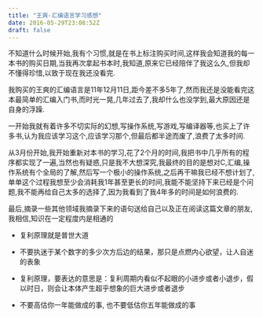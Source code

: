 ```yaml
---
title: "王爽-汇编语言学习感想"
date: 2016-05-29T23:08:52Z
draft: false
---
```


不知道什么时候开始,我有个习惯,就是在书上标注购买时间,这样我会知道我的每一本书的购买日期,当我再次拿起书本时,我知道,原来它已经陪伴了我这么久,但我却不懂得珍惜,以致于现在我还没看完.

我购买的王爽的汇编语言是11年12月11日,距今差不多5年了,然而我还是没能看完这本最简单的汇编入门书,而时光一晃,几年过去了,我却什么也没学到,最大原因还是自身的浮躁.

一开始我就有着许多不切实际的幻想,写操作系统,写游戏,写编译器等,也买上了许多书,认为我应该学习这个,应该学习那个,但最后都半途而废了,浪费了太多时间.

从3月份开始,我开始重新对本书的学习,花了2个月的时间,我把书中几乎所有的程序都实现了一遍,当然也有疑惑,只是我不大想深究,我最终的目的是想对C,汇编,操作系统有个全局的了解,然后写一个极小的操作系统,之后再干嘛我已经不想计划了,单单这个过程我想至少会消耗我1年甚至更长的时间,我能不能坚持下来已经是个问题,我不能再给自己太多的选择了,因为我看到了我4年多的时间是如何浪费的.



最后,摘录一些其他领域我摘录下来的语句送给自己以及正在阅读这篇文章的朋友,我相信,知识在一定程度内是相通的

- 复利原理就是普世大道


- 不要执迷于某个数字的多少次方后边的结果，那只是点燃内心欲望，让人自迷的表象
- 复利原理，要表达的意思是：复利周期内看似不起眼的小进步或者小退步，假以时日，则会让本体产生超乎想象的巨大进步或者退步
- 不要高估你一年能做成的事, 也不要低估你五年能做成的事